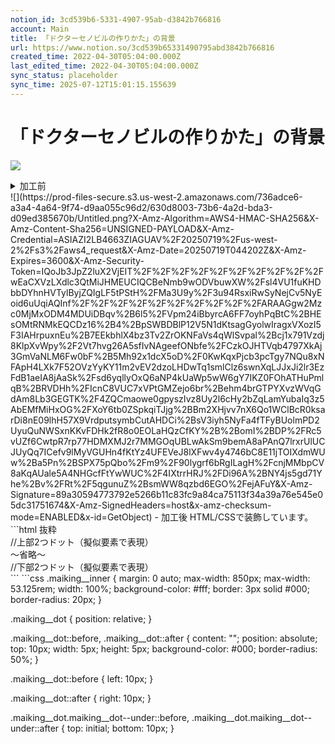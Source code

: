```yaml
---
notion_id: 3cd539b6-5331-4907-95ab-d3842b766816
account: Main
title: 「ドクターセノビルの作りかた」の背景
url: https://www.notion.so/3cd539b65331490795abd3842b766816
created_time: 2022-04-30T05:04:00.000Z
last_edited_time: 2022-04-30T05:04:00.000Z
sync_status: placeholder
sync_time: 2025-07-12T15:01:15.155639
---
```

# 「ドクターセノビルの作りかた」の背景

![](https://prod-files-secure.s3.us-west-2.amazonaws.com/736adce6-a3a4-4a64-9f74-d9aa055c96d2/fe692770-80ca-4393-8651-fd66d6eac377/Untitled.png?X-Amz-Algorithm=AWS4-HMAC-SHA256&X-Amz-Content-Sha256=UNSIGNED-PAYLOAD&X-Amz-Credential=ASIAZI2LB466QW62GKM4%2F20250719%2Fus-west-2%2Fs3%2Faws4_request&X-Amz-Date=20250719T044202Z&X-Amz-Expires=3600&X-Amz-Security-Token=IQoJb3JpZ2luX2VjEIT%2F%2F%2F%2F%2F%2F%2F%2F%2F%2FwEaCXVzLXdlc3QtMiJIMEYCIQC%2BzZNZo0j5G%2FhtKhq%2BqoeNcBPByDMAwta%2F6BfiTwjsqAIhAM1jLnGwWE09dRGqEXvxa5T4g732r1MWqk0fnyHPVu2OKogECJ3%2F%2F%2F%2F%2F%2F%2F%2F%2F%2FwEQABoMNjM3NDIzMTgzODA1IgysoWTKBL21hHBlsmcq3ANU8%2FithsaAJHFtG9ozqPluON5HLn5yrCRCiaSy1CVUrMhKX8RbLZwt06gTgPWRbh6TmFGjOsJzGfT%2Fy9rcGHmZEaTQuTBFzyzyjg9eftsqcxNoIgvRSjt0RXk0PVavHbLklZlWH171%2FX41MOSWAD0rVJAP%2FjtKglxZIGhOwHSKnIXM79Nmr3ukNX%2BwIMdwtq0RhcTUPBz7N6ptI8S904eGTQ191zeL1vimbeYcmORywlLhcmpw4oui91P6LWtqglhBATM8%2BmWyp2knKtxMW0SSop5AXt1P%2FoZMEjMdx6ZtAZrzErN6Nbi3UDxZpNw00usb68hO2OwtR2%2F8Dyxqq9GYUieEuPUkT0bvNdiARSsN%2BYGFNbcn8wCgP6DZK5BJmQh%2BzSnwDlJCQ7DkJowFMSOZUdUL85wfFLYi%2BKIyyTwvxZLFw3J0c8Ca3fv45EvMl%2B9njGN7Z3%2FTOiu6H%2BItw6tMDt0w4njhmOAEk6UkgqFlxm9KAMI7oMiz9VIXTou0qrbSVfOra9EFF%2BtE3QZfF5Zo7bCUykDt%2BWQxnjB8gX0ls6v2nJsWRMajIjAxT0deyjeQEkgSBXzKQ3EWeYf0MgP%2BBpxPrOvu1SzMeLR%2FOYF%2BP6TnhnRXfq6GcLho%2BTDcquzDBjqkAZBvBOKoQ6o9%2BFZTCyRFwL7HexCmkJvFD88OTFC1eFZvhmnS9XAAkDmN%2FMBKeq7saONysUW2El4oKwtvCe%2B8A4uAlW9ZFJPvjh4CQ3NR%2BW6JHaoy4mWVAguId4T5xzfiCURt3KqPZgj2rDKLyBI0sb6N82k%2Frqxh37AwiFKTLPuwsCbeiF41BYeTJT0tAeK9rQHb582YE2OPKV3wdr8y0XWzl8Ro&X-Amz-Signature=9d309a159f9bf5a1f9d79ed855aaf986a9b78f73c2e69a7ebc25891112ffd912&X-Amz-SignedHeaders=host&x-amz-checksum-mode=ENABLED&x-id=GetObject)
<details>
<summary>加工前</summary>
</details>
  ![](https://prod-files-secure.s3.us-west-2.amazonaws.com/736adce6-a3a4-4a64-9f74-d9aa055c96d2/630d8003-73b6-4a2d-bda3-d09ed385670b/Untitled.png?X-Amz-Algorithm=AWS4-HMAC-SHA256&X-Amz-Content-Sha256=UNSIGNED-PAYLOAD&X-Amz-Credential=ASIAZI2LB4663ZIAGUAV%2F20250719%2Fus-west-2%2Fs3%2Faws4_request&X-Amz-Date=20250719T044202Z&X-Amz-Expires=3600&X-Amz-Security-Token=IQoJb3JpZ2luX2VjEIT%2F%2F%2F%2F%2F%2F%2F%2F%2F%2FwEaCXVzLXdlc3QtMiJHMEUCIQCBeNmb9wODVbuwXW%2Fsl4VU1fuKHDbbDYhnHVTylByjZQIgLF5tPStH%2FMa3U9y%2F3u94RsxiRwSyNejCv5NyEoid6uUqiAQInf%2F%2F%2F%2F%2F%2F%2F%2F%2F%2FARAAGgw2Mzc0MjMxODM4MDUiDBqv%2B6l5%2FVpm24iBbyrcA6FF7oyhPqBtC%2BHEsOMtRNMkEQCDz16%2B4%2BpSWBDBlP12V5N1dKtsagGyolwIragxVXozI5F3IAHrpuxnEu%2B7EEkbhlX4bz3Tv2ZrOKNFaVs4qWlSvpal%2Bcj1x791Vzdj8KlpXvWpy%2F2Vt7hvg26A5sfIvNAgeefONbfe%2FCzkOJHTVqb4797XkAj3GmVaNLM6Fw0bF%2B5Mh92x1dcX5oD%2F0KwKqxPjcb3pcTgy7NQu8xNFApH4LXk7F52OVzYyKY11m2vEV2dzoLHDwTq1smlClz6swnXqLJJxJi2lr3EzFdB1aeIA8jAaSk%2Fsd6yqllyOxQ6aNP4kUaWp5wW6gY7IKZ0FOhATHuPmlqB%2BRVDHh%2FIcnC8VUC7xVPtGMZejo6br%2Behm4brGTPYXvzWVqGdAm8Lb3GEGTK%2F4ZQCmaowe0gpyszIvz8Uy2l6cHy2bZqLamYubaIq3z5AbEMfMiHxOG%2FXoY6tb0ZSpkqiTJjg%2BBm2XHjvv7nX6Qo1WClBcR0ksarDi8nE09lhH57X9VrdputsymbCutAHDCi%2BsV3iyh5NyFa4fTFyBUolmPD2UyuQuNWSxnKKvFDHk2fR8o0EOLaHQzCfKY%2B%2BomI%2BDP%2FRc5vUZf6CwtpR7rp77HDMXMJ2r7MMGOqUBLwAkSm9bemA8aPAnQ7lrxrUlUCJUyQq7ICefv9lMyVGUHn4fKtYz4UFEVeJ8lXFwv4y4746bC8E11jTOIXdmWUw%2Ba5Pn%2BSPX75pQbo%2Fm9%2F90lygrf6bRgILagH%2FcnjMMbpCV8aKqAUale5A4NHGcfFtYwWUC%2F4IXtrrHRJ%2FDi96A%2BNY4js5gd71Yhe%2Bv%2FRt%2F5qgunuZ%2BsmWW8qzbd6EGO%2FejAFuY&X-Amz-Signature=89a30594773792e5266b11c83fc9a84ca75113f34a39a76e545e05dc31751674&X-Amz-SignedHeaders=host&x-amz-checksum-mode=ENABLED&x-id=GetObject)
- 加工後
  HTML/CSSで装飾しています。
  ```html
抜粋
<div id="making">
  <div class="maiking__inner">
    <div class="maiking__dot"></div>//上部2つドット（擬似要素で表現）
      <div class="making"> 
		    〜省略〜            
      </div>
    <div class="maiking__dot maiking__dot--under"></div>//下部2つドット（擬似要素で表現）
  </div>
</div>
  ```
  ```css
.maiking__inner {
  margin: 0 auto;
  max-width: 850px;
  max-width: 53.125rem;
  width: 100%;
  background-color: #fff;
  border: 3px solid #000;
  border-radius: 20px;
}

.maiking__dot {
  position: relative;
}

.maiking__dot::before,
.maiking__dot::after {
  content: "";
  position: absolute;
  top: 10px;
  width: 5px;
  height: 5px;
  background-color: #000;
  border-radius: 50%;
}

.maiking__dot::before {
  left: 10px;
}

.maiking__dot::after {
  right: 10px;
}

.maiking__dot.maiking__dot--under::before,
.maiking__dot.maiking__dot--under::after {
  top: initial;
  bottom: 10px;
}
  ```
